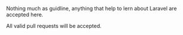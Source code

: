 Nothing much as guidline, anything that help to lern about Laravel are accepted here.

All valid pull requests will be accepted.
